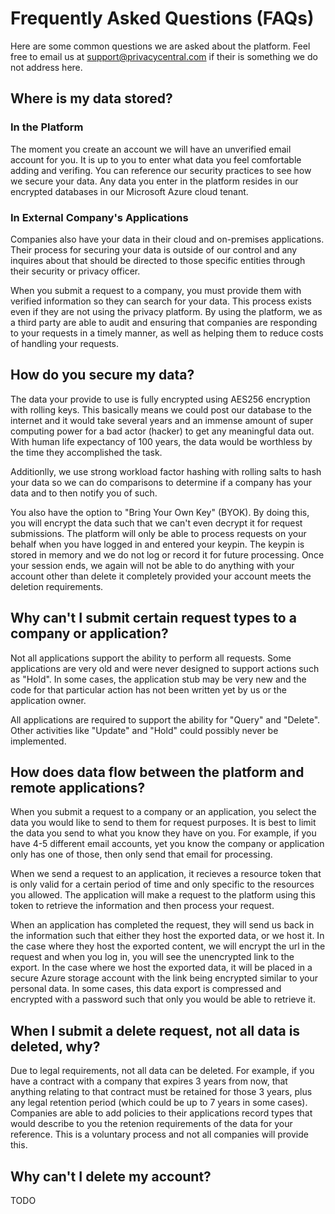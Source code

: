 # Frequently Asked Questions (FAQs)

Here are some common questions we are asked about the platform.  Feel free to email us at support@privacycentral.com if their is something we do not address here.

##  Where is my data stored?

### In the Platform

The moment you create an account we will have an unverified email account for you.  It is up to you to enter what data you feel comfortable adding and verifing.  You can reference our security practices to see how we secure your data.  Any data you enter in the platform resides in our encrypted databases in our Microsoft Azure cloud tenant.  

### In External Company's Applications

Companies also have your data in their cloud and on-premises applications.  Their process for securing your data is outside of our control and any inquires about that should be directed to those specific entities through their security or privacy officer.

When you submit a request to a company, you must provide them with verified information so they can search for your data.  This process exists even if they are not using the privacy platform.  By using the platform, we as a third party are able to audit and ensuring that companies are responding to your requests in a timely manner, as well as helping them to reduce costs of handling your requests.

##  How do you secure my data?

The data your provide to use is fully encrypted using AES256 encryption with rolling keys.  This basically means we could post our database to the internet and it would take several years and an immense amount of super computing power for a bad actor (hacker) to get any meaningful data out.  With human life expectancy of 100 years, the data would be worthless by the time they accomplished the task.

Additionlly, we use strong workload factor hashing with rolling salts to hash your data so we can do comparisons to determine if a company has your data and to then notify you of such.

You also have the option to "Bring Your Own Key" (BYOK).  By doing this, you will encrypt the data such that we can't even decrypt it for request submissions.  The platform will only be able to process requests on your behalf when you have logged in and entered your keypin.  The keypin is stored in memory and we do not log or record it for future processing.  Once your session ends, we again will not be able to do anything with your account other than delete it completely provided your account meets the deletion requirements.

##  Why can't I submit certain request types to a company or application?

Not all applications support the ability to perform all requests.  Some applications are very old and were never designed to support actions such as "Hold".  In some cases, the application stub may be very new and the code for that particular action has not been written yet by us or the application owner.

All applications are required to support the ability for "Query" and "Delete".  Other activities like "Update" and "Hold" could possibly never be implemented.

##  How does data flow between the platform and remote applications?

When you submit a request to a company or an application, you select the data you would like to send to them for request purposes.  It is best to limit the data you send to what you know they have on you.  For example, if you have 4-5 different email accounts, yet you know the company or application only has one of those, then only send that email for processing.

When we send a request to an application, it recieves a resource token that is only valid for a certain period of time and only specific to the resources you allowed.  The application will make a request to the platform using this token to retrieve the information and then process your request.

When an application has completed the request, they will send us back in the information such that either they host the exported data, or we host it.  In the case where they host the exported content, we will encrypt the url in the request and when you log in, you will see the unencrypted link to the export. In the case where we host the exported data, it will be placed in a secure Azure storage account with the link being encrypted similar to your personal data.  In some cases, this data export is compressed and encrypted with a password such that only you would be able to retrieve it.

##  When I submit a delete request, not all data is deleted, why?

Due to legal requirements, not all data can be deleted.  For example, if you have a contract with a company that expires 3 years from now, that anything relating to that contract must be retained for those 3 years, plus any legal retention period (which could be up to 7 years in some cases).  Companies are able to add policies to their applications record types that would describe to you the retenion requirements of the data for your reference.  This is a voluntary process and not all companies will provide this.

##  Why can't I delete my account?

TODO